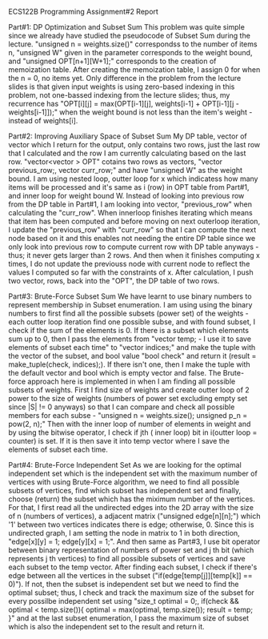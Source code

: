 ECS122B Programming Assignment#2 Report

Part#1: DP Optimization and Subset Sum
This problem was quite simple since we already have studied the pseudocode of Subset Sum during the lecture. "unsigned n = weights.size()" correspondss to the number of items n, "unsigned W" given in the parameter corresponds to the weight bound, and "unsigned OPT[n+1][W+1];" corresponds to the creation of memoization table. After creating the memoization table, I assign 0 for when the n = 0, no items yet. 
Only difference in the problem from the lecture slides is that given input weights is using zero-based indexing in this problem, not one-bassed indexing from the lecture slides; thus, my recurrence has "OPT[i][j] = max(OPT[i-1][j], weights[i-1] + OPT[i-1][j - weights[i-1]]);" when the weight bound is not less than the item's weight - instead of weights[i].

Part#2: Improving Auxiliary Space of Subset Sum
My DP table, vector of vector which I return for the output, only contains two rows, just the last row that I calculated and the row I am currently calculating based on the last row. "vector<vector<unsigned> > OPT" cotains two rows as vectors, "vector<unsigned> previous_row;, vector<unsigned> curr_row;" and have "unsigned W" as the weight bound. I am using nested loop, outter loop for x which indicatess how many items will be processed and it's same as i (row) in OPT table from Part#1, and inner loop for weight bound W. Instead of looking into previous row from the DP table in Part#1, I am looking into vector, "previous_row" when calculating the "curr_row". When innerloop finishes iterating which means that item has been computed and before moving on next outerloop iteration, I update the "previous_row" with "curr_row" so that I can compute the next node based on it and this enables not needing the entire DP table since we only look into previous row to compute current row with DP table anyways - thus; it never gets larger than 2 rows. And then when it finishes computing x times, I do not update the previouss node with current node to reflect the values I computed so far with the constraints of x. After calculation, I push two vector, rows, back into the "OPT", the DP table of two rows.

Part#3: Brute-Force Subset Sum
We have learnt to use binary numbers to represent membership in Subset enumeration. I am using using the binary numbers to first find all the possible subsets (power set) of the weights - each outter loop iteration find one possible subse, and with found subset, I check if the sum of the elements is 0. If there is a subset which elements  sum up to 0, then I pass the elements from "vector<unsigned> temp; - I use  it to save elements of subset each time" to "vector<unsigned> indices;" and make the tuple with the vector of the subset, and bool value "bool check" and return it (result = make_tuple(check, indices);). If there isn't one, then I make the tuple with the default vector and bool which is empty vector and false. 
The Brute-force approach here is implemented in when I am finding all possible subsets of weights. First I find size of weights and create outter loop of 2 power to the size of weights (numbers of power set excluding empty set since |S| != 0 anyways) so that I can compare and check all possible members for each subse - "unsigned n = weights.size(); unsigned p_n = pow(2, n);" Then with the inner loop of number of elements in weight and by using the bitwise operator, I check if jth ( inner loop) bit in i(outter loop = counter) is set. If it is then save it into temp vector where I save the elements of subset each time. 

Part#4: Brute-Force Independent Set
As we are looking for the optimal independent set which is the independent set with the maximum number of vertices with using Brute-Force algorithm, we need to find all possible subsets of vertices, find which subset has independent set and finally, choose (return) the subset which has the miximum number of the vertices. For that, I first read all the undirected edges into the 2D array with the size of n (numbers of vertices), a adjacent matrix ("unsigned edge[n][n];") which '1' between two vertices indicates there is edge; otherwise, 0. Since this is undirected graph, I am setting the node in matrix to 1 in both direction, "edge[x][y] = 1; edge[y][x] = 1;". And then same as Part#3, I use bit operator between binary representation of numbers of power set and j th bit (which represents j th vertices) to find all possible subsets of vertices and save each subset to the temp vector. After finding each subset, I check if there's edge between all the vertices in the subset ("if(edge[temp[j]][temp[k]] == 0)"). If not, then the subset is independent set but we need to find the optimal subset; thus, I check and track the maximum size of the subset for every possilbe independent set using "size_t optimal = 0;, 
if(check && optimal < temp.size()){
            optimal = max(optimal, temp.size());
            result = temp;
        }" 
and at the last subset enumeration, I pass the maximum size of subset which is also the independent set to the result and return it.